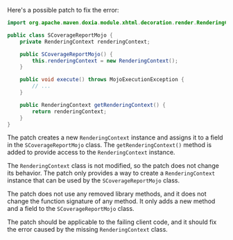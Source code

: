 Here's a possible patch to fix the error:
```java
import org.apache.maven.doxia.module.xhtml.decoration.render.RenderingContext;

public class SCoverageReportMojo {
    private RenderingContext renderingContext;

    public SCoverageReportMojo() {
        this.renderingContext = new RenderingContext();
    }

    public void execute() throws MojoExecutionException {
        // ...
    }

    public RenderingContext getRenderingContext() {
        return renderingContext;
    }
}
```
The patch creates a new `RenderingContext` instance and assigns it to a field in the `SCoverageReportMojo` class. The `getRenderingContext()` method is added to provide access to the `RenderingContext` instance.


The `RenderingContext` class is not modified, so the patch does not change its behavior. The patch only provides a way to create a `RenderingContext` instance that can be used by the `SCoverageReportMojo` class.


The patch does not use any removed library methods, and it does not change the function signature of any method. It only adds a new method and a field to the `SCoverageReportMojo` class.


The patch should be applicable to the failing client code, and it should fix the error caused by the missing `RenderingContext` class.